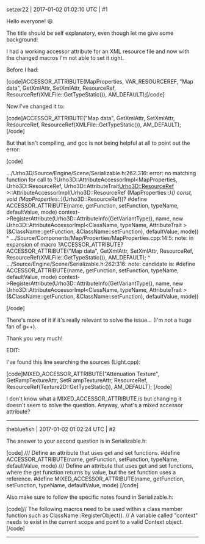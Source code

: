 setzer22 | 2017-01-02 01:02:10 UTC | #1

Hello everyone!  :smiley: 

The title should be self explanatory, even though let me give some background:

I had a working accessor attribute for an XML resource file and now with the changed macros I'm not able to set it right.

Before I had:

[code]ACCESSOR_ATTRIBUTE(MapProperties, VAR_RESOURCEREF, "Map data", GetXmlAttr, SetXmlAttr, ResourceRef, ResourceRef(XMLFile::GetTypeStatic()), AM_DEFAULT);[/code]

Now I've changed it to:

[code]ACCESSOR_ATTRIBUTE("Map data", GetXmlAttr, SetXmlAttr, ResourceRef, ResourceRef(XMLFile::GetTypeStatic()), AM_DEFAULT);[/code]

But that isn't compiling, and gcc is not being helpful at all to point out the error:

[code]

.../Urho3D/Source/Engine/Scene/Serializable.h:262:316: error: no matching function for call to ?Urho3D::AttributeAccessorImpl<MapProperties, Urho3D::ResourceRef, Urho3D::AttributeTrait<Urho3D::ResourceRef> >::AttributeAccessorImpl(Urho3D::ResourceRef (MapProperties::*)() const, void (MapProperties::*)(Urho3D::ResourceRef))?
 #define ACCESSOR_ATTRIBUTE(name, getFunction, setFunction, typeName, defaultValue, mode) context->RegisterAttribute<ClassName>(Urho3D::AttributeInfo(GetVariantType<typeName >(), name, new Urho3D::AttributeAccessorImpl<ClassName, typeName, AttributeTrait<typeName > >(&ClassName::getFunction, &ClassName::setFunction), defaultValue, mode))
                                                                                                                                                                                                                                                                                                                            ^
.../Source/Components/Map/Properties/MapProperties.cpp:14:5: note: in expansion of macro ?ACCESSOR_ATTRIBUTE?
     ACCESSOR_ATTRIBUTE("Map data", GetXmlAttr, SetXmlAttr, ResourceRef, ResourceRef(XMLFile::GetTypeStatic()), AM_DEFAULT);
     ^
.../Source/Engine/Scene/Serializable.h:262:316: note: candidate is:
 #define ACCESSOR_ATTRIBUTE(name, getFunction, setFunction, typeName, defaultValue, mode) context->RegisterAttribute<ClassName>(Urho3D::AttributeInfo(GetVariantType<typeName >(), name, new Urho3D::AttributeAccessorImpl<ClassName, typeName, AttributeTrait<typeName > >(&ClassName::getFunction, &ClassName::setFunction), defaultValue, mode))

[/code]

There's more of it if it's really relevant to solve the issue... (I'm not a huge fan of g++).

Thank you very much!

EDIT:

I've found this line searching the sources (Light.cpp):

[code]MIXED_ACCESSOR_ATTRIBUTE("Attenuation Texture", GetRampTextureAttr, SetR    ampTextureAttr, ResourceRef, ResourceRef(Texture2D::GetTypeStatic()), AM_DEFAULT);
[/code]

I don't know what a MIXED_ACCESSOR_ATTRIBUTE is but changing it doesn't seem to solve the question. Anyway, what's a mixed accessor attribute?

-------------------------

thebluefish | 2017-01-02 01:02:24 UTC | #2

The answer to your second question is in Serializable.h:

[code]
/// Define an attribute that uses get and set functions.
#define ACCESSOR_ATTRIBUTE(name, getFunction, setFunction, typeName, defaultValue, mode)
/// Define an attribute that uses get and set functions, where the get function returns by value, but the set function uses a reference.
#define MIXED_ACCESSOR_ATTRIBUTE(name, getFunction, setFunction, typeName, defaultValue, mode)
[/code]

Also make sure to follow the specific notes found in Serializable.h:

[code]// The following macros need to be used within a class member function such as ClassName::RegisterObject().
// A variable called "context" needs to exist in the current scope and point to a valid Context object.[/code]

-------------------------

